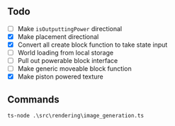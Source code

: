## Todo

- [ ] Make `isOutputtingPower` directional
- [x] Make placement directional
- [x] Convert all create block function to take state input
- [ ] World loading from local storage
- [ ] Pull out powerable block interface
- [ ] Make generic moveable block function
- [x] Make piston powered texture

## Commands

```
ts-node .\src\rendering\image_generation.ts
```
